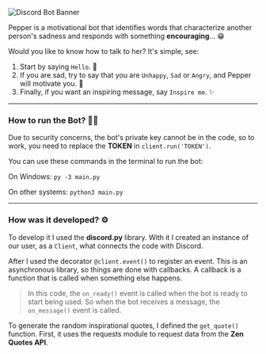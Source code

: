 ![Discord Bot Banner](https://user-images.githubusercontent.com/57842220/127756437-a8f1f97d-d323-4fd1-b48c-39dfdbf7d067.png)

Pepper is a motivational bot that identifies words that characterize another person's sadness and responds with something **encouraging**... 😁

Would you like to know how to talk to her? It's simple, see:

1. Start by saying ``Hello``. 👋
1. If you are sad, try to say that you are ``Unhappy``, ``Sad`` or ``Angry``, and Pepper will motivate you. 🔼
1. Finally, if you want an inspiring message, say ``Inspire me``. ✨

---

### How to run the Bot? 🏃‍♀️

Due to security concerns, the bot's private key cannot be in the code, so to work, you need to replace the **TOKEN** in ``client.run('TOKEN')``.

You can use these commands in the terminal to run the bot:

On Windows:
``py -3 main.py``

On other systems:
``python3 main.py``

---

### How was it developed? ⚙️

To develop it I used the **discord.py** library. With it I created an instance of our user, as a ``Client``, what connects the code with Discord.

After I used the decorator ``@client.event()`` to register an event. This is an asynchronous library, so things are done with callbacks. A callback is a function that is called when something else happens.
> In this code, the ```on_ready()``` event is called when the bot is ready to start being used. So when the bot receives a message, the ``on_message()`` event is called.

To generate the random inspirational quotes, I defined the ``get_quote()`` function. First, it uses the requests module to request data from the **Zen Quotes API**.
